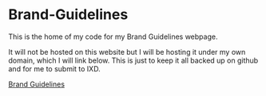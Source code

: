 # Brand-Guidelines
This is the home of my code for my Brand Guidelines webpage.

It will not be hosted on this website but I will be hosting it under my own domain, which I will link below.  This is just to keep it all backed up on github and for me to submit to IXD.

[Brand Guidelines](https://nathanpatton.github.io/Brand-Guidelines/index.html)
